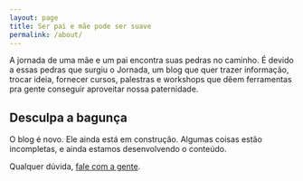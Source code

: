 ```yaml
---
layout: page
title: Ser pai e mãe pode ser suave
permalink: /about/
---
```


A jornada de uma mãe e um pai encontra suas pedras no caminho. É devido a essas pedras que surgiu o Jornada, um blog que quer trazer informação, trocar ideia, fornecer cursos, palestras e workshops que dêem ferramentas pra gente conseguir aproveitar nossa paternidade.

## Desculpa a bagunça

O blog é novo. Ele ainda está em construção. Algumas coisas estão incompletas, e ainda estamos desenvolvendo o conteúdo. 

Qualquer dúvida, [fale com a gente](../contato/).
